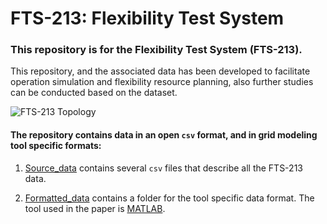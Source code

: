 # FTS-213: Flexibility Test System

### This repository is for the Flexibility Test System (FTS-213).

This repository, and the associated data has been developed to facilitate operation simulation and flexibility resource planning, also further studies can be conducted based on the dataset. 

![FTS-213 Topology](https://github.com/HaoLi9401/Dataset_of_flexibility_test_system_FTS-213/blob/master/Network_topology.png)

#### The repository contains data in an open `csv` format, and in grid modeling tool specific formats: 

1. [Source_data](https://github.com/HaoLi9401/Dataset_of_flexibility_test_system_FTS-213/tree/master/Source_data) contains several `csv` files that describe all the FTS-213 data.

2. [Formatted_data](https://github.com/HaoLi9401/Dataset_of_flexibility_test_system_FTS-213/tree/master/Formatted_data) contains a folder for the tool specific data format. The tool used in the paper is [MATLAB](https://www.mathworks.com/products/matlab.html).
